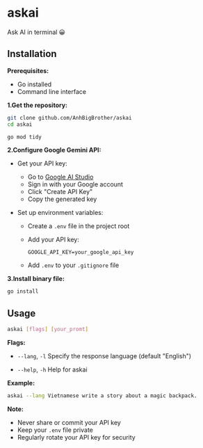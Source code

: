 # askai

Ask AI in terminal 😀

## Installation

**Prerequisites:**

- Go installed
- Command line interface

**1.Get the repository:**

```bash
git clone github.com/AnhBigBrother/askai
cd askai

go mod tidy
```

**2.Configure Google Gemini API:**

- Get your API key:
  - Go to [Google AI Studio](https://aistudio.google.com)  
  - Sign in with your Google account  
  - Click "Create API Key"  
  - Copy the generated key  

- Set up environment variables:  
  - Create a `.env` file in the project root  
  - Add your API key:  

     ```env  
     GOOGLE_API_KEY=your_google_api_key
     ```

  - Add `.env` to your `.gitignore` file

**3.Install binary file:**

```bash
go install
```

## Usage

```bash
askai [flags] [your_promt]
```

**Flags:**

- ```--lang```,  ```-l```   Specify the response language (default "English")  

- ```--help```, ```-h```   Help for askai  

**Example:**

```bash
askai --lang Vietnamese write a story about a magic backpack.
```

**Note:**

- Never share or commit your API key
- Keep your `.env` file private
- Regularly rotate your API key for security
